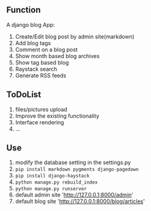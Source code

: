 Function
----
A django blog App:

  1. Create/Edit blog post by admin site(markdown)
  2. Add blog tags
  3. Comment on a blog post
  4. Show month based blog archives
  5. Show tag based blog
  6. Raystack search
  7. Generate RSS feeds

ToDoList
----
  1. files/pictures upload
  2. Improve the existing functionality
  3. Interface rendering 
  4. ...

Use
---
  1. modify the database setting in the settings.py
  2. `pip install markdown pygments django-pagedown`
  3. `pip install django-haystack`
  4. `python manage.py rebuild_index`
  5. `python manage.py runserver`
  6. default admin site 'http://127.0.0.1:8000/admin'
  7. default blog site 'http://127.0.0.1:8000/blog/articles'
	
